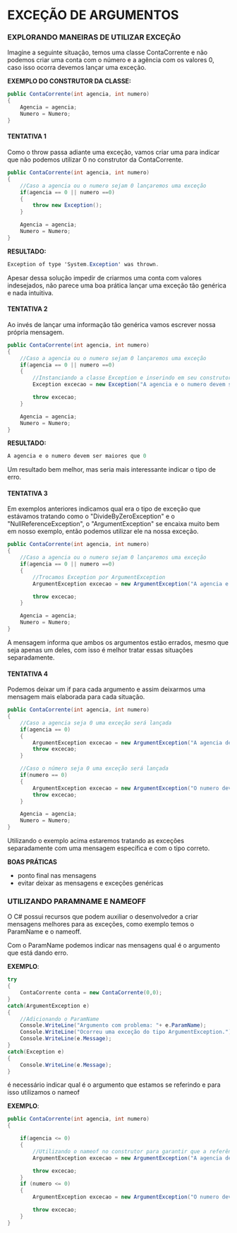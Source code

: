 # EXCEÇÃO DE ARGUMENTOS

### EXPLORANDO MANEIRAS DE UTILIZAR EXCEÇÃO

Imagine a seguinte situação, temos uma classe ContaCorrente e não podemos criar uma conta com o número e a agência com os valores 0, caso isso ocorra devemos lançar uma exceção.

**EXEMPLO DO CONSTRUTOR DA CLASSE:**
```csharp
public ContaCorrente(int agencia, int numero)
{
    Agencia = agencia;
    Numero = Numero;
}
```
#### TENTATIVA 1 

Como o throw passa adiante uma exceção, vamos criar uma para indicar que não podemos utilizar 0 no construtor da ContaCorrente.

```csharp
public ContaCorrente(int agencia, int numero)
{
    //Caso a agencia ou o numero sejam 0 lançaremos uma exceção
    if(agencia == 0 || numero ==0)
    {
        throw new Exception();
    }

    Agencia = agencia;
    Numero = Numero;
}

```
**RESULTADO:**

```csharp
Exception of type 'System.Exception' was thrown.
```
Apesar dessa solução impedir de criarmos uma conta com valores indesejados, não parece uma boa prática lançar uma exceção tão genérica e nada intuitiva.

#### TENTATIVA 2

Ao invés de lançar uma informação tão genérica vamos escrever nossa própria mensagem.

```csharp
public ContaCorrente(int agencia, int numero)
{
    //Caso a agencia ou o numero sejam 0 lançaremos uma exceção
    if(agencia == 0 || numero ==0)
    {
        //Instanciando a classe Exception e inserindo em seu construtor uma mensagem
        Exception excecao = new Exception("A agencia e o numero devem ser maiores que 0.");

        throw excecao;
    }

    Agencia = agencia;
    Numero = Numero;
}
```

**RESULTADO:**

```csharp
A agencia e o numero devem ser maiores que 0
```

Um resultado bem melhor, mas seria mais interessante indicar o tipo de erro.

#### TENTATIVA 3

Em exemplos anteriores indicamos qual era o tipo de exceção que estávamos tratando como o "DivideByZeroException" e o "NullReferenceException", o "ArgumentException" se encaixa muito bem em nosso exemplo, então podemos utilizar ele na nossa exceção.

```csharp
public ContaCorrente(int agencia, int numero)
{
    //Caso a agencia ou o numero sejam 0 lançaremos uma exceção
    if(agencia == 0 || numero ==0)
    {
        //Trocamos Exception por ArgumentException 
        ArgumentException excecao = new ArgumentException("A agencia e o numero devem ser maiores que 0.");

        throw excecao;
    }

    Agencia = agencia;
    Numero = Numero;
}
```

A mensagem informa que ambos os argumentos estão errados, mesmo que seja apenas um deles, com isso é melhor tratar essas situações separadamente.

#### TENTATIVA 4

Podemos deixar um if para cada argumento e assim deixarmos uma mensagem mais elaborada para cada situação.

```csharp
public ContaCorrente(int agencia, int numero)
{
    //Caso a agencia seja 0 uma exceção será lançada
    if(agencia == 0)
    {
        ArgumentException excecao = new ArgumentException("A agencia deve ser maior que 0.");
        throw excecao;
    }

    //Caso o número seja 0 uma exceção será lançada
    if(numero == 0)
    {
        ArgumentException excecao = new ArgumentException("O numero deve ser maior que 0.");
        throw excecao;
    }

    Agencia = agencia;
    Numero = Numero;
}
```

Utilizando o exemplo acima estaremos tratando as exceções separadamente com uma mensagem específica e com o tipo correto.

**BOAS PRÁTICAS**

- ponto final nas mensagens 
- evitar deixar as mensagens e exceções genéricas

### UTILIZANDO PARAMNAME E NAMEOFF

O C# possui recursos que podem auxiliar o desenvolvedor a criar mensagens melhores para as exceções, como exemplo temos o ParamName e o nameoff.

Com o ParamName podemos indicar nas mensagens qual é o argumento que está dando erro.

**EXEMPLO**:

```csharp
try 
{ 
    ContaCorrente conta = new ContaCorrente(0,0);
}
catch(ArgumentException e)
{
    //Adicionando o ParamName
    Console.WriteLine("Argumento com problema: "+ e.ParamName);
    Console.WriteLine("Ocorreu uma exceção do tipo ArgumentException.");
    Console.WriteLine(e.Message);
}
catch(Exception e)
{
    Console.WriteLine(e.Message);
}
```

é necessário indicar qual é o argumento que estamos se referindo e para isso utilizamos o nameof

**EXEMPLO**:

```csharp
public ContaCorrente(int agencia, int numero)
{

    if(agencia <= 0)
    {
        //Utilizando o nameof no construtor para garantir que a referência está correta
        ArgumentException excecao = new ArgumentException("A agencia deve ser maior que 0.",nameof(agencia));

        throw excecao;
    }
    if (numero <= 0)
    {
        ArgumentException excecao = new ArgumentException("O numero deve ser maior que 0.", nameof(numero));

        throw excecao;
    }
}
```